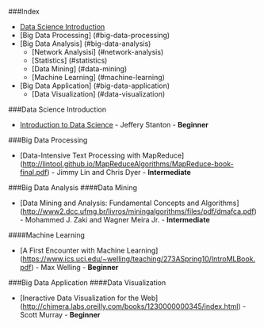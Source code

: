 ###Index
* [Data Science Introduction](#data-science-introduction)
* [Big Data Processing] (#big-data-processing)
* [Big Data Analysis] (#big-data-analysis)
	* [Network Analysisi] (#network-analysis)
	* [Statistics] (#statistics)
	* [Data Mining] (#data-mining)
	* [Machine Learning] (#machine-learning)
* [Big Data Application] (#big-data-application)
	* [Data Visualization] (#data-visualization)
	

###Data Science Introduction
* [Introduction to Data Science](http://jsresearch.net/wiki/projects/teachdatascience/Teach_Data_Science.html) - Jeffery Stanton - **Beginner**

###Big Data Processing
* [Data-Intensive Text Processing with MapReduce] (http://lintool.github.io/MapReduceAlgorithms/MapReduce-book-final.pdf) - Jimmy Lin and Chris Dyer - **Intermediate**


###Big Data Analysis
####Data Mining
* [Data Mining and Analysis: Fundamental Concepts and Algorithms] (http://www2.dcc.ufmg.br/livros/miningalgorithms/files/pdf/dmafca.pdf) - Mohammed J. Zaki and Wagner Meira Jr. - **Intermediate**

####Machine Learning
* [A First Encounter with Machine Learning] (https://www.ics.uci.edu/~welling/teaching/273ASpring10/IntroMLBook.pdf) - Max Welling - **Beginner**

###Big Data Application
####Data Visualization
* [Ineractive Data Visualization for the Web] (http://chimera.labs.oreilly.com/books/1230000000345/index.html) - Scott Murray - **Beginner**
